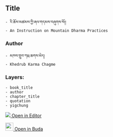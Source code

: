 ## Title
	- རི་ཆོས་མཚམས་ཀྱི་ཞལ་གདམས་བཞུགས་སོ།།
	- An Instruction on Mountain Dharma Practices

### Author
	- མཁས་གྲུབ་ཀརྨ་ཆགས་མེད།
	- Khedrub Karma Chagme

### Layers:
	- book_title
	- author
	- chapter_title
	- quotation
	- yigchung


[<img src="https://img.icons8.com/color/25/000000/edit-property.png"> Open in Editor](http://editor.openpecha.org/P000130)

[<img width="25" src="https://library.bdrc.io/icons/BUDA-small.svg"> Open in Buda](https://library.bdrc.io/show/bdr:IE0OPP000130)
